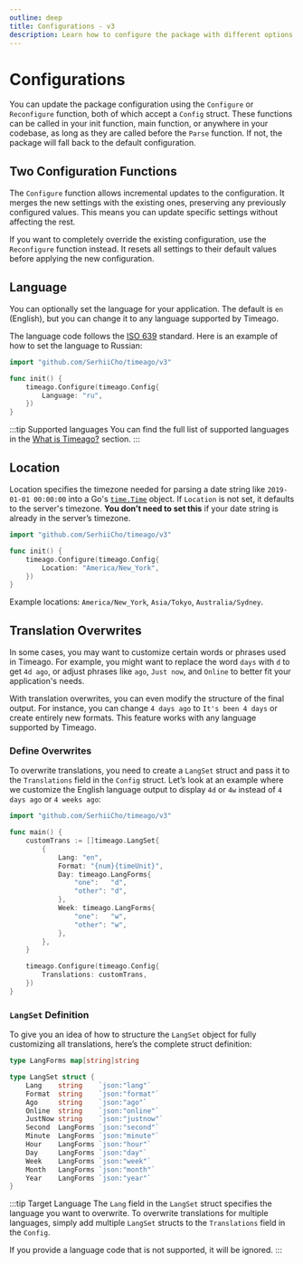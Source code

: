 ```yaml
---
outline: deep
title: Configurations - v3
description: Learn how to configure the package with different options like language, location, and translations
---
```


# Configurations
You can update the package configuration using the `Configure` or `Reconfigure` function, both of which accept a `Config` struct. These functions can be called in your init function, main function, or anywhere in your codebase, as long as they are called before the `Parse` function. If not, the package will fall back to the default configuration.

## Two Configuration Functions
The `Configure` function allows incremental updates to the configuration. It merges the new settings with the existing ones, preserving any previously configured values. This means you can update specific settings without affecting the rest.

If you want to completely override the existing configuration, use the `Reconfigure` function instead. It resets all settings to their default values before applying the new configuration.

## Language
You can optionally set the language for your application. The default is `en` (English), but you can change it to any language supported by Timeago.

The language code follows the [ISO 639](https://en.wikipedia.org/wiki/List_of_ISO_639_language_codes) standard. Here is an example of how to set the language to Russian:

```go
import "github.com/SerhiiCho/timeago/v3"

func init() {
    timeago.Configure(timeago.Config{
        Language: "ru",
    })
}
```

:::tip Supported languages
You can find the full list of supported languages in the [What is Timeago?](/v3/what-is-timeago.html#supported-languages) section.
:::

## Location
Location specifies the timezone needed for parsing a date string like `2019-01-01 00:00:00` into a Go's [`time.Time`](https://pkg.go.dev/time) object. If `Location` is not set, it defaults to the server's timezone. **You don’t need to set this** if your date string is already in the server’s timezone.

```go
import "github.com/SerhiiCho/timeago/v3"

func init() {
    timeago.Configure(timeago.Config{
        Location: "America/New_York",
    })
}
```

Example locations: `America/New_York`, `Asia/Tokyo`, `Australia/Sydney`.

## Translation Overwrites
In some cases, you may want to customize certain words or phrases used in Timeago. For example, you might want to replace the word `days` with `d` to get `4d ago`, or adjust phrases like `ago`, `Just now`, and `Online` to better fit your application's needs.

With translation overwrites, you can even modify the structure of the final output. For instance, you can change `4 days ago` to `It's been 4 days` or create entirely new formats. This feature works with any language supported by Timeago.

### Define Overwrites
To overwrite translations, you need to create a `LangSet` struct and pass it to the `Translations` field in the `Config` struct. Let’s look at an example where we customize the English language output to display `4d` or `4w` instead of `4 days ago` or `4 weeks ago`:

```go
import "github.com/SerhiiCho/timeago/v3"

func main() {
    customTrans := []timeago.LangSet{
        {
            Lang: "en",
            Format: "{num}{timeUnit}",
            Day: timeago.LangForms{
                "one":   "d",
                "other": "d",
            },
            Week: timeago.LangForms{
                "one":   "w",
                "other": "w",
            },
        },
    }

    timeago.Configure(timeago.Config{
        Translations: customTrans,
    })
}
```

### `LangSet` Definition
To give you an idea of how to structure the `LangSet` object for fully customizing all translations, here’s the complete struct definition:

```go
type LangForms map[string]string

type LangSet struct {
	Lang    string    `json:"lang"`
	Format  string    `json:"format"`
	Ago     string    `json:"ago"`
	Online  string    `json:"online"`
	JustNow string    `json:"justnow"`
	Second  LangForms `json:"second"`
	Minute  LangForms `json:"minute"`
	Hour    LangForms `json:"hour"`
	Day     LangForms `json:"day"`
	Week    LangForms `json:"week"`
	Month   LangForms `json:"month"`
	Year    LangForms `json:"year"`
}
```

:::tip Target Language
The `Lang` field in the `LangSet` struct specifies the language you want to overwrite. To overwrite translations for multiple languages, simply add multiple `LangSet` structs to the `Translations` field in the `Config`.

If you provide a language code that is not supported, it will be ignored.
:::